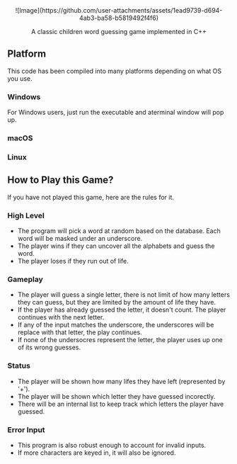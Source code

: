 <div align = "center">
![Image](https://github.com/user-attachments/assets/1ead9739-d694-4ab3-ba58-b5819492f4f6)

  
A classic children word guessing game implemented in C++
</div>

## Platform
This code has been compiled into many platforms depending on what OS you use.

### Windows
For Windows users, just run the executable and aterminal window will pop up.

### macOS
### Linux

## How to Play this Game?
If you have not played this game, here are the rules for it.

### High Level
- The program will pick a word at random based on the database. Each word will be masked under an underscore.
- The player wins if they can uncover all the alphabets and guess the word. 
- The player loses if they run out of life.
### Gameplay
- The player will guess a single letter, there is not limit of how many letters they can guess, but they are limited by the amount of life they have.
- If the player has already guessed the letter, it doesn't count. The player continues with the next letter.
- If any of the input matches the underscore, the underscores will be replace with that letter, the play continues.
- If none of the undersocres represent the letter, the player uses up one of its wrong guesses.
### Status
- The player will be shown how many lifes they have left (represented by '+').
- The player will be shown which letter they have guessed incorectly.
- There will be an internal list to keep track which letters the player have guessed.

### Error Input
- This program is also robust enough to account for invalid inputs.
- If more characters are keyed in, it will also be ignored.


